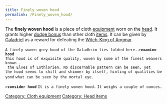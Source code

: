 ```yaml
---
title: Finely woven hood
permalink: /Finely_woven_hood/
---
```


The **finely woven hood** is a piece of cloth
[equipment](equipment "wikilink") worn on the [head](head "wikilink").
It grants higher [dodge bonus](dodge_bonus "wikilink") than other cloth
[items](item "wikilink"). It can be given by
[Galadriel](Galadriel "wikilink") as a reward for defeating the
[Witch-King of Angmar](Witch-King_of_Angmar "wikilink").

`A finely woven grey hood of the Galadhrim lies folded here.`
`>`**`examine hood`**
`This hood is of exquisite quality, woven by some of the finest weavers`
`known - the Elves of Lothlorien. No discernable pattern can be seen, yet `
`the hood seems to shift and shimmer by itself, hinting of qualities beyond`
`what can be seen by the mortal eye.`

`>`**`consider hood`**
`It is a finely woven hood.`
`It weighs a couple of ounces.`

[Category: Cloth equipment](Category:_Cloth_equipment "wikilink")
[Category: Head items](Category:_Head_items "wikilink")